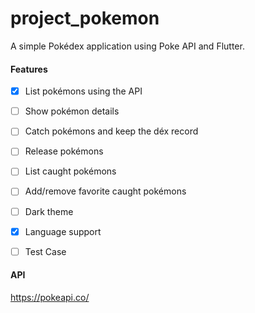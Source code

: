 # project_pokemon

A simple Pokédex application using Poke API and Flutter.


#### Features

- [x] List pokémons using the API 

- [ ] Show pokémon details

- [ ] Catch pokémons and keep the déx record

- [ ] Release pokémons 

- [ ] List caught pokémons 

- [ ] Add/remove favorite caught pokémons 

- [ ] Dark theme

- [x] Language support

- [ ] Test Case

#### API

https://pokeapi.co/
